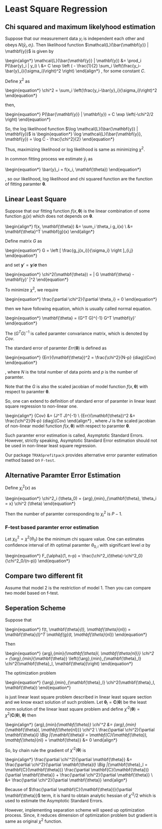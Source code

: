 # Least Square Regression

## Chi squared and maximum likelyhood estimation

Suppose that our measurement data $y_i$ is independent each other and obeys $N(\bar{y}_i, \sigma_i)$.
Then likelihood function $\mathcal{L}(\bar{\mathbf{y}} | \mathbf{y})$ is given by

\begin{align*}
\mathcal{L}(\bar{\mathbf{y}} | \mathbf{y}) &= \prod_i P(\bar{y}_i | y_i) \\
&= C \exp \left ( - \frac{1}{2} \sum_i \left(\frac{y_i-\bar{y}_i}{\sigma_i}\right)^2 \right)
\end{align*}
, for some constant $C$.

Define $\chi^2$ as

\begin{equation*}
\chi^2 = \sum_i \left(\frac{y_i-\bar{y}_i}{\sigma_i}\right)^2
\end{equation*}

then, 

\begin{equation*}
P(\bar{\mathbf{y}} | \mathbf{y}) = C \exp \left(-\chi^2/2 \right)
\end{equation*}

So, the log likelihood function $\log \mathcal{L}(\bar{\mathbf{y}} | \mathbf{y})$ is
\begin{equation*}
\log \mathcal{L}(\bar{\mathbf{y}}, \mathbf{y}) = \log C - \frac{\chi^2}{2}
\end{equation*}

Thus, maximizing likelihood or log likelihood is same as minimizing $\chi^2$.

In common fitting process we estimate $\bar{y}_i$ as 

\begin{equation*}
\bar{y}_i = f(x_i, \mathbf{\theta})
\end{equation*}

, so our likelihood, log likelihood and chi squared function are the function of fitting paramter $\mathbf{\theta}$.

## Linear Least Square

Suppose that our fitting function $f(x, \mathbf{\theta})$ is the linear combination of some function $g_i(x)$ which does not depends on $\mathbf{\theta}$.

\begin{align*}
f(x, \mathbf{\theta}) &= \sum_i \theta_i g_i(x) \\
&= \mathbf{\theta}^T \mathbf{g}(x)
\end{align*}

Define matrix $G$ as

\begin{equation*}
G = \left [ \frac{g_j(x_i)}{\sigma_i} \right ]_{i,j}
\end{equation*}

and set $\mathbf{y}' = \mathbf{y}/\mathbf{\sigma}$ then

\begin{equation*}
\chi^2(\mathbf{\theta}) = \| G \mathbf{\theta} - \mathbf{y}' \|^2
\end{equation*}

To minimize $\chi^2$, we require

\begin{equation*}
\frac{\partial \chi^2}{\partial \theta_i} = 0
\end{equation*}

then we have following equation, which is usually called normal equation.

\begin{equation*}
\mathbf{\theta} = (G^T G)^{-1} G^T \mathbf{y}'
\end{equation*}

The $(G^T G)^{-1}$ is called paramter convariance matrix, which is denoted by ${Cov}$.

The standard error of paramter ${Err}(\mathbf{\theta})$ is defined as

\begin{equation*}
{Err}(\mathbf{\theta})^2 = \frac{\chi^2}{N-p} {diag}(Cov)
\end{equation*}

, where $N$ is the total number of data points and $p$ is the number of paramter.

Note that the $G$ is also the scaled jacobian of model function $f(x, \mathbf{\theta})$ with respect to paramter $\mathbf{\theta}$.

So, one can extend to definition of standard error of paramter in linear least square regression to non-linear one.

\begin{align*}
{Cov} &= (J^T J)^{-1} \\
{Err}(\mathbf{\theta})^2 &= \frac{\chi^2}{N-p} {diag}(Cov)
\end{align*}
, where $J$ is the scaled jacobian of non-linear model function $f(x, \mathbf{\theta})$ with respect to paramter $\mathbf{\theta}$.

Such paramter error estimation is called, Asymptotic Standard Errors.
However, strictly speaking, Asymptotic Standard Error estimation should not be used in non-linear least square regression.

Our package `TRXASprefitpack` provides alternative error paramter estimation method based on `F-test`.

## Alternative Paramter Error Estimation

Define $\chi^2_i(x)$ as

\begin{equation*}
\chi^2_i (\theta_0) = {arg}\,{min}_{\mathbf{\theta}, \theta_i = x} \chi^2 (\theta)
\end{equation*}

Then the number of paramter corresponding to $\chi^2_i$ is $P-1$.

### F-test based paramter error estimation

Let $\chi^2_0 = \chi^2(\theta_0)$ be the minimum chi square value.
One can estimates confidence interval of $i$th optimal paramter $\theta_{0, i}$ with significant level $\alpha$ by

\begin{equation*}
F_{\alpha}(1, n-p) = \frac{\chi^2_i(\theta)-\chi^2_0}{\chi^2_0/(n-p)}
\end{equation*}

## Compare two different fit

Assume that model 2 is the restriction of model 1. Then you can compare two model based on f-test.

## Seperation Scheme

Suppose that

\begin{equation*}
f(t, \mathbf{\theta}_{l}, \mathbf{\theta}_{nl}) = \mathbf{\theta}_{l}^T \mathbf{g}(t, \mathbf{\theta}_{nl})
\end{equation*}

Then

\begin{equation*}
 {arg}\,{min}_{\mathbf{\theta}_l, \mathbf{\theta_{nl}}} \chi^2 = 
 {\arg}\,{min}_{\mathbf{\theta}} \left({\arg}\,{min}_{\mathbf{\theta}_l} \chi^2(\mathbf{\theta}_l, \mathbf{\theta})\right)
\end{equation*}

The optimization problem

\begin{equation*}
{\arg}\,{min}_{\mathbf{\theta}_l} \chi^2(\mathbf{\theta}_l, \mathbf{\theta})
\end{equation*}

is just linear least square problem described in linear least square section and we know exact solution of such problem.
Let $\mathbf{\theta}_{l} = \mathbf{C}(\mathbf{\theta})$ be the least norm solution of the linear least square problem and define
$\chi'^2(\mathbf{\theta}) = \chi^2(\mathbf{C}(\mathbf{\theta}), \mathbf{\theta})$ then

\begin{align*}
{arg}\,{min}_{\mathbf{\theta}} \chi'^2 &= {arg}\,{min}_{\mathbf{\theta}_l, \mathbf{\theta_{nl}}} \chi^2 \\
\frac{\partial \chi^2}{\partial \mathbf{\theta}_l} \Big |_{\mathbf{\theta}_l = \mathbf{C}(\mathbf{\theta}), \mathbf{\theta}_{nl} = \mathbf{\theta}} &= 0
\end{align*}

So, by chain rule the gradient of $\chi'^2(\mathbf{\theta})$ is

\begin{align*}
\frac{\partial \chi'^2}{\partial \mathbf{\theta}} &= 
\frac{\partial \chi^2}{\partial \mathbf{\theta}_l} \Big |_{\mathbf{\theta}_l = \mathbf{C}(\mathbf{\theta})} 
\frac{\partial \mathbf{C}(\mathbf{\theta})}{\partial \mathbf{\theta}} + \frac{\partial \chi^2}{\partial \mathbf{\theta}} \\
&= \frac{\partial \chi^2}{\partial \mathbf{\theta}}
\end{align*}

Because of $\frac{\partial \mathbf{C}(\mathbf{\theta})}{\partial \mathbf{\theta}}$ term, it is hard to obtain analytic hessian of $\chi'^2/2$ which is used to
estimate the Asymptotic Standard Errors.

However, implementing separation scheme will speed up optimization process.
Since, it reduces dimension of optimization problem but gradient is same as original $\chi^2$ function.